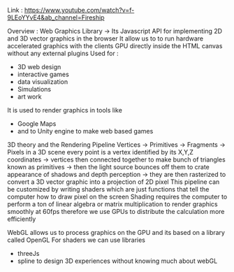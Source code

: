 Link : https://www.youtube.com/watch?v=f-9LEoYYvE4&ab_channel=Fireship

Overview :
Web Graphics Library -> Its Javascript API for implementing 2D and 3D vector graphics in the browser
It allow us to to run hardware accelerated graphics with the clients GPU directly inside the HTML canvas without any external plugins
Used for :

- 3D web design
- interactive games
- data visualization
- Simulations
- art work

It is used to render graphics in tools like

- Google Maps
- and to Unity engine to make web based games

3D theory and the Rendering Pipeline
Vertices -> Primitives -> Fragments -> Pixels
in a 3D scene
every point is a vertex identified by its X,Y,Z coordinates -> vertices then connected together to make bunch of triangles known as primitives -> then the light source bounces off them to crate appearance of shadows and depth perception -> they are then rasterized to convert a 3D vector graphic into a projection of 2D pixel
This pipeline can be customized by writing shaders which are just functions that tell the computer how to draw pixel on the screen
Shading requires the computer to perform a ton of linear algebra or matrix multiplication to render graphics smoothly at 60fps
therefore we use GPUs to distribute the calculation more efficiently

WebGL allows us to process graphics on the GPU and its based on a library called OpenGL
For shaders we can use libraries

- threeJs
- spline
  to design 3D experiences without knowing much about webGL
